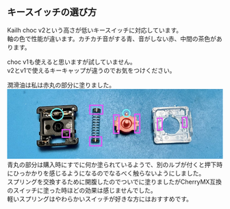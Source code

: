 ## キースイッチの選び方
Kailh choc v2という高さが低いキースイッチに対応しています。  
軸の色で性能が違います。カチカチ音がする青、音がしない赤、中間の茶色があります。  

choc v1も使えると思いますが試していません。  
v2とv1で使えるキーキャップが違うのでお気をつけください。  

潤滑油は私は赤丸の部分に塗りました。  
![](img/switch.jpeg)  
青丸の部分は購入時にすでに何か塗られているようで、別のルブが付くと押下時にひっかかりを感じるようになるのでなるべく触らないようにしました。  
スプリングを交換するために開腹したのでついでに塗りましたがCherryMX互換のスイッチに塗った時ほどの効果は感じませんでした。  
軽いスプリングはやわらかいスイッチが好きな方にはおすすめです。
